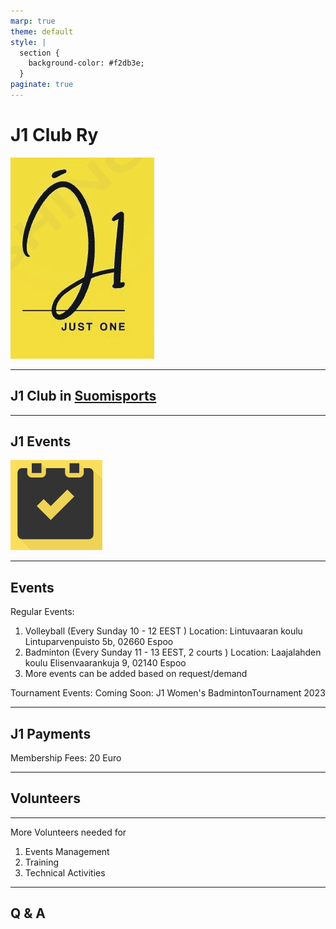 ```yaml
---
marp: true
theme: default
style: |
  section {
    background-color: #f2db3e;
  }
paginate: true
---
```


<!--_color: black  -->
<!--_backgroundColor: #f2db3e-->

# <!--fit--> J1 Club Ry

![bg right height:5in](j1-logo.png)

---

## <!--fit--> J1 Club in [Suomisports](https://info.suomisport.fi/en/)

---

## <!--fit--> J1 Events

![bg right height:3in](j1-events-1.png)

---

## Events

Regular Events:

1. Volleyball (Every Sunday 10 - 12 EEST )
   Location:
   Lintuvaaran koulu
   Lintuparvenpuisto 5b,
   02660 Espoo
2. Badminton (Every Sunday 11 - 13 EEST, 2 courts )
   Location:
   Laajalahden koulu
   Elisenvaarankuja 9,
   02140 Espoo
3. More events can be added based on request/demand

Tournament Events:
Coming Soon: J1 Women's BadmintonTournament 2023

---

## <!--fit--> J1 Payments

Membership Fees: 20 Euro

---

## <!--fit--> Volunteers

---

More Volunteers needed for

1. Events Management
2. Training
3. Technical Activities

---

## <!--fit--> Q & A
